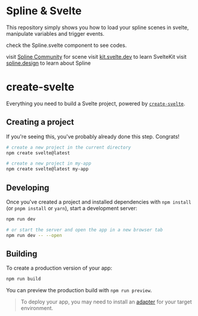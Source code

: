 # Spline & Svelte
This repository simply shows you how to load your spline scenes in svelte, manipulate variables and trigger events.

check the Spline.svelte component to see codes.

visit [Spline Community](https://app.spline.design/community/file/33c3e7b7-b30c-4755-acd7-7fda980f4f67) for scene
visit [kit.svelte.dev](https://kit.svelte) to learn SvelteKit
visit [spline.design](https://spline.design) to learn about Spline

# create-svelte

Everything you need to build a Svelte project, powered by [`create-svelte`](https://github.com/sveltejs/kit/tree/master/packages/create-svelte).

## Creating a project

If you're seeing this, you've probably already done this step. Congrats!

```bash
# create a new project in the current directory
npm create svelte@latest

# create a new project in my-app
npm create svelte@latest my-app
```

## Developing

Once you've created a project and installed dependencies with `npm install` (or `pnpm install` or `yarn`), start a development server:

```bash
npm run dev

# or start the server and open the app in a new browser tab
npm run dev -- --open
```

## Building

To create a production version of your app:

```bash
npm run build
```

You can preview the production build with `npm run preview`.

> To deploy your app, you may need to install an [adapter](https://kit.svelte.dev/docs/adapters) for your target environment.
